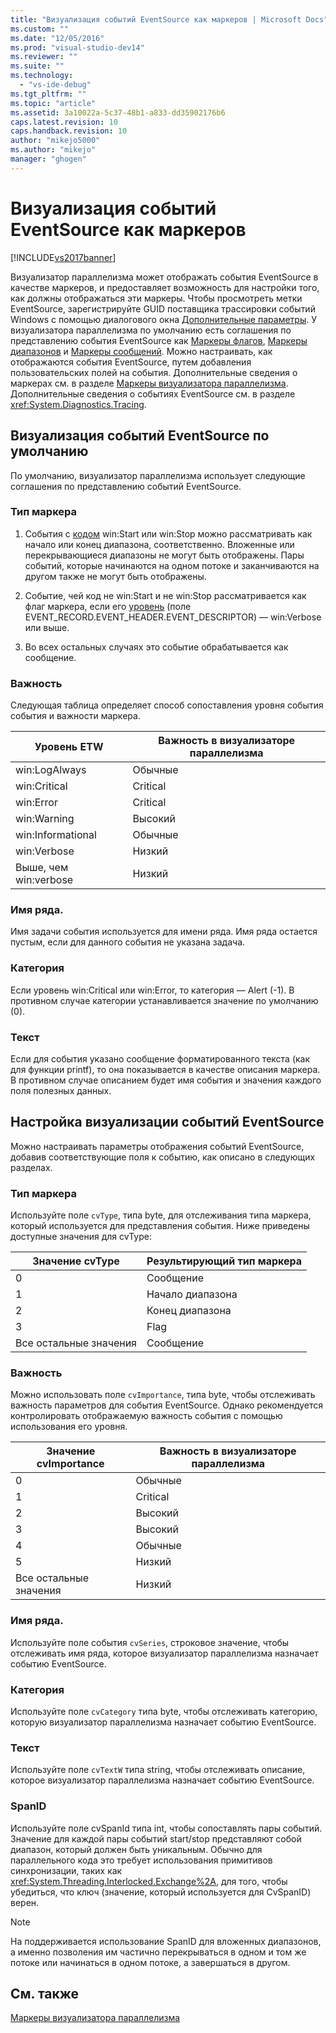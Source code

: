 ```yaml
---
title: "Визуализация событий EventSource как маркеров | Microsoft Docs"
ms.custom: ""
ms.date: "12/05/2016"
ms.prod: "visual-studio-dev14"
ms.reviewer: ""
ms.suite: ""
ms.technology: 
  - "vs-ide-debug"
ms.tgt_pltfrm: ""
ms.topic: "article"
ms.assetid: 3a10022a-5c37-48b1-a833-dd35902176b6
caps.latest.revision: 10
caps.handback.revision: 10
author: "mikejo5000"
ms.author: "mikejo"
manager: "ghogen"
---
```

# Визуализация событий EventSource как маркеров
[!INCLUDE[vs2017banner](../code-quality/includes/vs2017banner.md)]

Визуализатор параллелизма может отображать события EventSource в качестве маркеров, и предоставляет возможность для настройки того, как должны отображаться эти маркеры.  Чтобы просмотреть метки EventSource, зарегистрируйте GUID поставщика трассировки событий Windows с помощью диалогового окна [Дополнительные параметры](../profiling/advanced-settings-dialog-box-concurrency-visualizer.md).  У визуализатора параллелизма по умолчанию есть соглашения по представлению события EventSource как [Маркеры флагов](../profiling/flag-markers.md), [Маркеры диапазонов](../profiling/span-markers.md) и [Маркеры сообщений](../profiling/message-markers.md).  Можно настраивать, как отображаются события EventSource, путем добавления пользовательских полей на события.  Дополнительные сведения о маркерах см. в разделе [Маркеры визуализатора параллелизма](../profiling/concurrency-visualizer-markers.md).  Дополнительные сведения о событиях EventSource см. в разделе <xref:System.Diagnostics.Tracing>.  
  
## Визуализация событий EventSource по умолчанию  
 По умолчанию, визуализатор параллелизма использует следующие соглашения по представлению событий EventSource.  
  
### Тип маркера  
  
1.  События с [кодом](http://msdn.microsoft.com/ru-ru/d97953df-669b-4c55-b1a8-925022b339b7) win:Start или win:Stop можно рассматривать как начало или конец диапазона, соответственно.  Вложенные или перекрывающиеся диапазоны не могут быть отображены.  Пары событий, которые начинаются на одном потоке и заканчиваются на другом также не могут быть отображены.  
  
2.  Событие, чей код не win:Start и не win:Stop рассматривается как флаг маркера, если его [уровень](http://msdn.microsoft.com/ru-ru/dfa4e0a9-4d89-4f50-aef9-1dae0dc11726) \(поле EVENT\_RECORD.EVENT\_HEADER.EVENT\_DESCRIPTOR\) — win:Verbose или выше.  
  
3.  Во всех остальных случаях это событие обрабатывается как сообщение.  
  
### Важность  
 Следующая таблица определяет способ сопоставления уровня события события и важности маркера.  
  
|Уровень ETW|Важность в визуализаторе параллелизма|  
|-----------------|-------------------------------------------|  
|win:LogAlways|Обычные|  
|win:Critical|Critical|  
|win:Error|Critical|  
|win:Warning|Высокий|  
|win:Informational|Обычные|  
|win:Verbose|Низкий|  
|Выше, чем win:verbose|Низкий|  
  
### Имя ряда.  
 Имя задачи события используется для имени ряда.  Имя ряда остается пустым, если для данного события не указана задача.  
  
### Категория  
 Если уровень win:Critical или win:Error, то категория — Alert \(\-1\).  В противном случае категории устанавливается значение по умолчанию \(0\).  
  
### Текст  
 Если для события указано сообщение форматированного текста \(как для функции printf\), то она показывается в качестве описания маркера.  В противном случае описанием будет имя события и значения каждого поля полезных данных.  
  
## Настройка визуализации событий EventSource  
 Можно настраивать параметры отображения событий EventSource, добавив соответствующие поля к событию, как описано в следующих разделах.  
  
### Тип маркера  
 Используйте поле `cvType`, типа byte, для отслеживания типа маркера, который используется для представления события.  Ниже приведены доступные значения для cvType:  
  
|Значение cvType|Результирующий тип маркера|  
|---------------------|--------------------------------|  
|0|Сообщение|  
|1|Начало диапазона|  
|2|Конец диапазона|  
|3|Flag|  
|Все остальные значения|Сообщение|  
  
### Важность  
 Можно использовать поле `cvImportance`, типа byte, чтобы отслеживать важность параметров для события EventSource.  Однако рекомендуется контролировать отображаемую важность события с помощью использования его уровня.  
  
|Значение cvImportance|Важность в визуализаторе параллелизма|  
|---------------------------|-------------------------------------------|  
|0|Обычные|  
|1|Critical|  
|2|Высокий|  
|3|Высокий|  
|4|Обычные|  
|5|Низкий|  
|Все остальные значения|Низкий|  
  
### Имя ряда.  
 Используйте поле события `cvSeries`, строковое значение, чтобы отслеживать имя ряда, которое визуализатор параллелизма назначает событию EventSource.  
  
### Категория  
 Используйте поле `cvCategory` типа byte, чтобы отслеживать категорию, которую визуализатор параллелизма назначает событию EventSource.  
  
### Текст  
 Используйте поле `cvTextW` типа string, чтобы отслеживать описание, которое визуализатор параллелизма назначает событию EventSource.  
  
### SpanID  
 Используйте поле cvSpanId типа int, чтобы сопоставлять пары событий.  Значение для каждой пары событий start\/stop представляют cобой диапазон, который должен быть уникальным.  Обычно для параллельного кода это требует использования примитивов синхронизации, таких как <xref:System.Threading.Interlocked.Exchange%2A>, для того, чтобы убедиться, что ключ \(значение, который используется для CvSpanID\) верен.  
  
> [!NOTE]
>  На поддерживается использование SpanID для вложенных диапазонов, а именно позволения им частично перекрываться в одном и том же потоке или начинаться в одном потоке, а завершаться в другом.  
  
## См. также  
 [Маркеры визуализатора параллелизма](../profiling/concurrency-visualizer-markers.md)